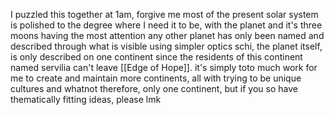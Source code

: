 I puzzled this together at 1am, forgive me
most of the present solar system is polished to the degree where I need it to be, with the planet and it's three moons having the most attention
any other planet has only been named and described through what is visible using simpler optics 
schi, the planet itself, is only described on one continent since the residents of this continent named servilia can't leave [[Edge of Hope]].
it's simply toto much work for me to create and maintain more continents, all with trying to be unique cultures and whatnot
therefore, only one continent, but if you so have thematically fitting ideas, please lmk
